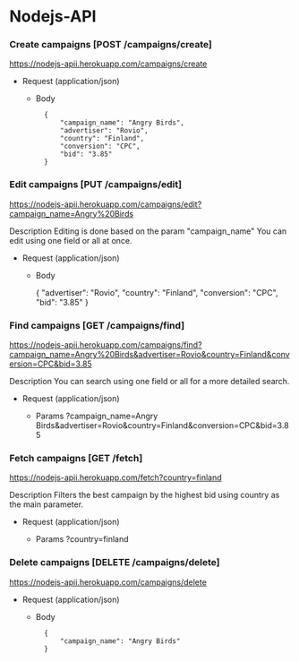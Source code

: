 # Nodejs-API

### Create campaigns [POST /campaigns/create]

https://nodejs-apii.herokuapp.com/campaigns/create

+ Request (application/json)

    + Body

            {
				"campaign_name": "Angry Birds",
				"advertiser": "Rovio",
				"country": "Finland",
				"conversion": "CPC",
				"bid": "3.85"
			}


### Edit campaigns [PUT /campaigns/edit]

https://nodejs-apii.herokuapp.com/campaigns/edit?campaign_name=Angry%20Birds

Description
Editing is done based on the param "campaign_name"
You can edit using one field or all at once.

+ Request (application/json)

    + Body

		{
				"advertiser": "Rovio",
				"country": "Finland",
				"conversion": "CPC",
				"bid": "3.85"
		}


### Find campaigns [GET /campaigns/find]

https://nodejs-apii.herokuapp.com/campaigns/find?campaign_name=Angry%20Birds&advertiser=Rovio&country=Finland&conversion=CPC&bid=3.85

Description
You can search using one field or all for a more detailed search.

+ Request (application/json)

    + Params
		?campaign_name=Angry Birds&advertiser=Rovio&country=Finland&conversion=CPC&bid=3.85


### Fetch campaigns [GET /fetch]

https://nodejs-apii.herokuapp.com/fetch?country=finland

Description
Filters the best campaign by the highest bid using country as the main parameter.


+ Request (application/json)

    + Params
		?country=finland


### Delete campaigns [DELETE /campaigns/delete]

https://nodejs-apii.herokuapp.com/campaigns/delete


+ Request (application/json)

    + Body

            {
				"campaign_name": "Angry Birds"
			}
